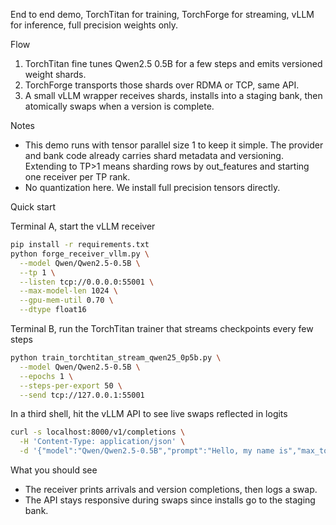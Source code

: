 End to end demo, TorchTitan for training, TorchForge for streaming, vLLM for inference, full precision weights only.

Flow
1. TorchTitan fine tunes Qwen2.5 0.5B for a few steps and emits versioned weight shards.
2. TorchForge transports those shards over RDMA or TCP, same API.
3. A small vLLM wrapper receives shards, installs into a staging bank, then atomically swaps when a version is complete.

Notes
- This demo runs with tensor parallel size 1 to keep it simple. The provider and bank code already carries shard metadata and versioning. Extending to TP>1 means sharding rows by out_features and starting one receiver per TP rank.
- No quantization here. We install full precision tensors directly.

Quick start

Terminal A, start the vLLM receiver
```bash
pip install -r requirements.txt
python forge_receiver_vllm.py \
  --model Qwen/Qwen2.5-0.5B \
  --tp 1 \
  --listen tcp://0.0.0.0:55001 \
  --max-model-len 1024 \
  --gpu-mem-util 0.70 \
  --dtype float16
```

Terminal B, run the TorchTitan trainer that streams checkpoints every few steps
```bash
python train_torchtitan_stream_qwen25_0p5b.py \
  --model Qwen/Qwen2.5-0.5B \
  --epochs 1 \
  --steps-per-export 50 \
  --send tcp://127.0.0.1:55001
```

In a third shell, hit the vLLM API to see live swaps reflected in logits
```bash
curl -s localhost:8000/v1/completions \
  -H 'Content-Type: application/json' \
  -d '{"model":"Qwen/Qwen2.5-0.5B","prompt":"Hello, my name is","max_tokens":20}' | jq .
```

What you should see
- The receiver prints arrivals and version completions, then logs a swap.
- The API stays responsive during swaps since installs go to the staging bank.
